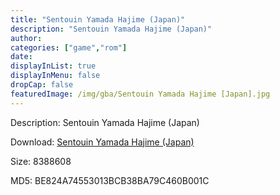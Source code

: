 ```yaml
---
title: "Sentouin Yamada Hajime (Japan)"
description: "Sentouin Yamada Hajime (Japan)"
author: 
categories: ["game","rom"]
date: 
displayInList: true
displayInMenu: false
dropCap: false
featuredImage: /img/gba/Sentouin Yamada Hajime [Japan].jpg
---
```


Description: Sentouin Yamada Hajime (Japan)

Download: <a style="text-decoration:underline;" href="https://mega.nz/#!PPBG1AJI!TqzC7zlIWdewDI3eaxR0O03p1bsd1o5kEsFEfLnLp14" target = "_blank" rel = "nofollow" > Sentouin Yamada Hajime (Japan)</a>

Size: 8388608

MD5: BE824A74553013BCB38BA79C460B001C

